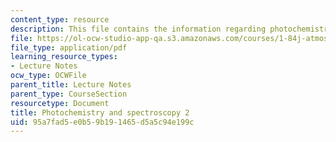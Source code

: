```yaml
---
content_type: resource
description: This file contains the information regarding photochemistry and spectroscopy.
file: https://ol-ocw-studio-app-qa.s3.amazonaws.com/courses/1-84j-atmospheric-chemistry-fall-2013/95a7fad5e0b59b191465d5a5c94e199c_MIT1_84JF13_Lec5_light2.pdf
file_type: application/pdf
learning_resource_types:
- Lecture Notes
ocw_type: OCWFile
parent_title: Lecture Notes
parent_type: CourseSection
resourcetype: Document
title: Photochemistry and spectroscopy 2
uid: 95a7fad5-e0b5-9b19-1465-d5a5c94e199c
---
```


